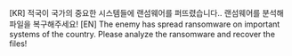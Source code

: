 [KR]
적국이 국가의 중요한 시스템들에 랜섬웨어를 퍼뜨렸습니다.. 랜섬웨어를 분석해 파일을 복구해주세요!
[EN]
The enemy has spread ransomware on important systems of the country. Please analyze the ransomware and recover the files!
